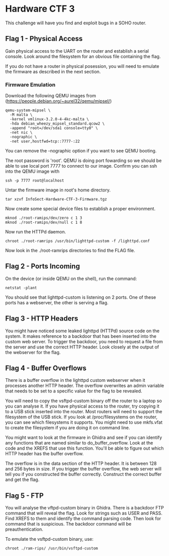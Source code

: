 # Hardware CTF 3

This challenge will have you find and exploit bugs in a SOHO router.

## Flag 1 - Physical Access

Gain physical access to the UART on the router and establish a serial console. Look around the filesystem for an obvious file containing the flag.

If you do not have a router in physical posession, you will need to emulate the firmware as described in the next section.

### Firmware Emulation

Download the following QEMU images from (https://people.debian.org/~aurel32/qemu/mipsel/)


```
qemu-system-mipsel \ 
  -M malta \ 
  -kernel vmlinux-3.2.0-4-4kc-malta \ 
  -hda debian_wheezy_mipsel_standard.qcow2 \ 
  -append "root=/dev/sda1 console=tty0" \ 
  -net nic \ 
  -nographic \ 
  -net user,hostfwd=tcp::7777-:22
```

You can remove the -nographic option if you want to see QEMU booting.

The root password is 'root'. QEMU is doing port fowarding so we should be able to use local port 7777 to connect to our image. Confirm you can ssh into the QEMU image with
```
ssh -p 7777 root@localhost
```

Untar the firmware image in root's home directory.

```
tar xzvf InfoSect-Hardware-CTF-3-Firmware.tgz
```

Now create some special device files to establish a proper environment.

```
mknod ./root-ramips/dev/zero c 1 3
mknod ./root-ramips/dev/null c 1 8
```

Now run the HTTPd daemon.

```
chroot ./root-ramrips /usr/bin/lighttpd-custom -f /lighttpd.conf
```

Now look in the ./root-ramrips directories to find the FLAG file.

## Flag 2 - Ports Incoming

On the device (or inside QEMU on the shell), run the command:

```
netstat -plant
```

You should see that lighttpd-custom is listening on 2 ports. One of these ports has a webserver, the other is serving a flag.

## Flag 3 - HTTP Headers

You might have noticed some leaked lighttpd (HTTPd) source code on the system. It makes reference to a backdoor that has been inserted into the custom web server. To trigger the backdoor, you need to request a file from the server and use the correct HTTP header. Look closely at the output of the webserver for the flag.

## Flag 4 - Buffer Overflows

There is a buffer overflow in the lighttpd custom webserver when it processes another HTTP header. The overflow overwrites an admin variable that needs to be set to a specific value for the flag to be revealed.

You will need to copy the vsftpd-custom binary off the router to a laptop so you can analyse it. If you have physical access to the router, try copying it to a USB stick inserted into the router. Most routers will need to support the filesystem of the USB stick. If you look at /proc/filesystems on the router, you can see which filesystems it supports. You might need to use mkfs.vfat to create the filesystem if you are doing it on command line.

You might want to look at the firmware in Ghidra and see if you can identify any functions that are named similar to do_buffer_overflow. Look at the code and the XREFS that use this function. You'll be able to figure out which HTTP header has the buffer overflow.

The overflow is in the data section of the HTTP header. It is between 128 and 256 bytes in size. If you trigger the buffer overflow, the web server will tell you if you constructed the buffer correctly. Construct the correct buffer and get the flag.

## Flag 5 - FTP

You will analyse the vftpd-custom binary in Ghidra. There is a backdoor FTP command that will reveal the flag. Look for strings such as USER and PASS. Find XREFS to them and identify the command parsing code. Then look for command that is suspicious. The backdoor command will be preauthentication.

To emulate the vsftpd-custom binary, use:

```
chroot ./ram-rips/ /usr/bin/vsftpd-custom
```
